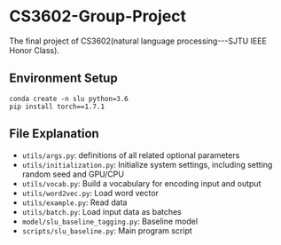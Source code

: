 # CS3602-Group-Project
The final project of CS3602(natural language processing---SJTU IEEE Honor Class).

## Environment Setup
    conda create -n slu python=3.6
    pip install torch==1.7.1

## File Explanation
- `utils/args.py`: definitions of all related optional parameters
- `utils/initialization.py`: Initialize system settings, including setting random seed and GPU/CPU
- `utils/vocab.py`: Build a vocabulary for encoding input and output
- `utils/word2vec.py`: Load word vector
- `utils/example.py`: Read data
- `utils/batch.py`: Load input data as batches
- `model/slu_baseline_tagging.py`: Baseline model
- `scripts/slu_baseline.py`: Main program script
